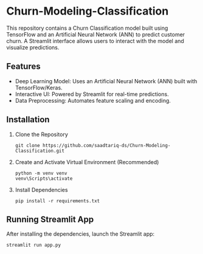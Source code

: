 # Churn-Modeling-Classification
 
This repository contains a Churn Classification model built using TensorFlow and an Artificial Neural Network (ANN) to predict customer churn. A Streamlit interface allows users to interact with the model and visualize predictions.

## Features
- Deep Learning Model: Uses an Artificial Neural Network (ANN) built with TensorFlow/Keras.
- Interactive UI: Powered by Streamlit for real-time predictions.
- Data Preprocessing: Automates feature scaling and encoding.

## Installation
1. Clone the Repository
   ```
   git clone https://github.com/saadtariq-ds/Churn-Modeling-Classification.git
   ```
3. Create and Activate Virtual Environment (Recommended)
   ```
   python -m venv venv
   venv\Scripts\activate
   ```
5. Install Dependencies
   ```
   pip install -r requirements.txt
   ```

## Running Streamlit App
After installing the dependencies, launch the Streamlit app:
```
streamlit run app.py
```
